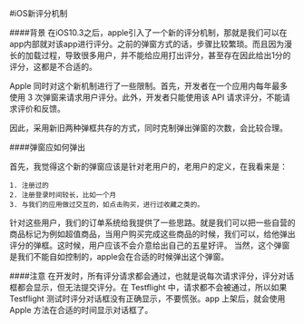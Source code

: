 #iOS新评分机制

####背景
在iOS10.3之后，apple引入了一个新的评分机制，那就是我们可以在app内部就对该app进行评分。之前的弹窗方式的话，步骤比较繁琐。而且因为漫长的加载过程，导致很多用户，并不能给应用打出评分，甚至存在因此给出1分的评分，这都是不合适的。

Apple 同时对这个新机制进行了一些限制。首先，开发者在一个应用内每年最多使用 3 次弹窗来请求用户评分。此外，开发者只能使用该 API 请求评分，不能请求评价和反馈。

因此，采用新旧两种弹框共存的方式，同时克制弹出弹窗的次数，会比较合理。

####弹窗应如何弹出

首先，我觉得这个新的弹窗应该是针对老用户的，老用户的定义，在我看来是：

	1. 注册过的
	2. 注册登录时间较长，比如一个月
	3. 与我们的应用做过交互的，如点击购买，进行过收藏之类的。

针对这些用户，我们的订单系统给我提供了一些思路。就是我们可以把一些自营的商品标记为例如超值商品，当用户购买完成这些商品的时候，我们可以，给他弹出评分的弹框。这时候，用户应该不会介意给出自己的五星好评。
当然，这个弹窗是我们不能自如控制的，apple会在合适的时候弹出这个弹窗。

####注意
在开发时，所有评分请求都会通过，也就是说每次请求评分，评分对话框都会显示，但无法提交评分。在 Testflight 中，请求都不会被通过，所以如果 Testflight 测试时评分对话框没有正确显示，不要慌张。app 上架后，就会使用 Apple 方法在合适的时间显示对话框了。

